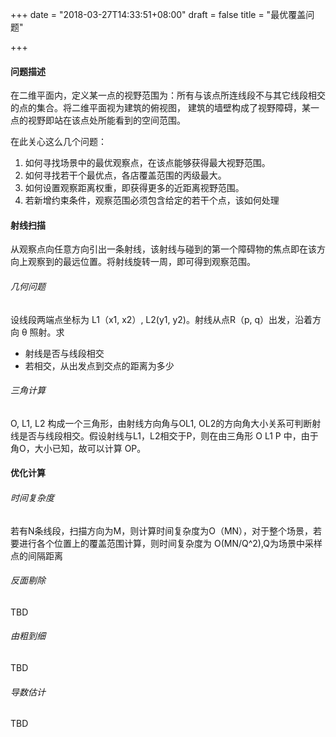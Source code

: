 +++
date = "2018-03-27T14:33:51+08:00"
draft = false
title = "最优覆盖问题"

+++

#### 问题描述

在二维平面内，定义某一点的视野范围为：所有与该点所连线段不与其它线段相交的点的集合。将二维平面视为建筑的俯视图， 建筑的墙壁构成了视野障碍，某一点的视野即站在该点处所能看到的空间范围。

在此关心这么几个问题：
1. 如何寻找场景中的最优观察点，在该点能够获得最大视野范围。
2. 如何寻找若干个最优点，各店覆盖范围的丙级最大。
3. 如何设置观察距离权重，即获得更多的近距离视野范围。
4. 若新增约束条件，观察范围必须包含给定的若干个点，该如何处理

#### 射线扫描

从观察点向任意方向引出一条射线，该射线与碰到的第一个障碍物的焦点即在该方向上观察到的最远位置。将射线旋转一周，即可得到观察范围。

###### 几何问题

设线段两端点坐标为 L1（x1, x2）, L2(y1, y2)。射线从点R（p, q）出发，沿着方向 θ 照射。求

- 射线是否与线段相交
- 若相交，从出发点到交点的距离为多少

###### 三角计算

O, L1, L2 构成一个三角形，由射线方向角与OL1, OL2的方向角大小关系可判断射线是否与线段相交。假设射线与L1，L2相交于P，则在由三角形 O L1 P 中，由于角O，大小已知，故可以计算 OP。

#### 优化计算

###### 时间复杂度

若有N条线段，扫描方向为M，则计算时间复杂度为O（MN），对于整个场景，若要进行各个位置上的覆盖范围计算，则时间复杂度为 O(MN/Q^2),Q为场景中采样点的间隔距离

###### 反面剔除

TBD

###### 由粗到细

TBD

###### 导数估计

TBD
